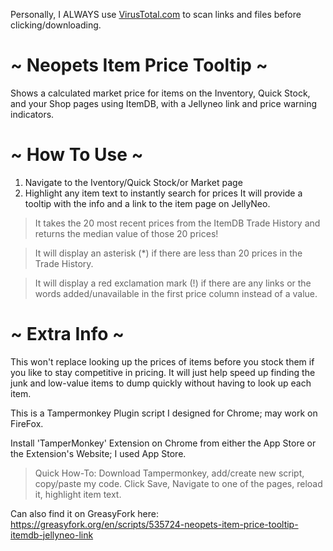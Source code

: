 Personally, I ALWAYS use [VirusTotal.com](https://www.virustotal.com/gui/home/url) to scan links and files before clicking/downloading.


# ~ Neopets Item Price Tooltip ~

Shows a calculated market price for items on the Inventory, Quick Stock, and your Shop pages using ItemDB, with a Jellyneo link and price warning indicators.


# ~ How To Use ~

1) Navigate to the Iventory/Quick Stock/or Market page
2) Highlight any item text to instantly search for prices
It will provide a tooltip with the info and a link to the item page on JellyNeo.

>It takes the 20 most recent prices from the ItemDB Trade History and returns the median value of those 20 prices!

>It will display an asterisk (*) if there are less than 20 prices in the Trade History.

>It will display a red exclamation mark (!) if there are any links or the words added/unavailable in the first price column instead of a value.

# ~ Extra Info ~

This won't replace looking up the prices of items before you stock them if you like to stay competitive in pricing. It will just help speed up finding the junk and low-value items to dump quickly without having to look up each item.

This is a Tampermonkey Plugin script I designed for Chrome; may work on FireFox.

Install 'TamperMonkey' Extension on Chrome from either the App Store or the Extension's Website; I used App Store.

>Quick How-To: Download Tampermonkey, add/create new script, copy/paste my code. Click Save, Navigate to one of the pages, reload it, highlight item text.

Can also find it on GreasyFork here: https://greasyfork.org/en/scripts/535724-neopets-item-price-tooltip-itemdb-jellyneo-link
